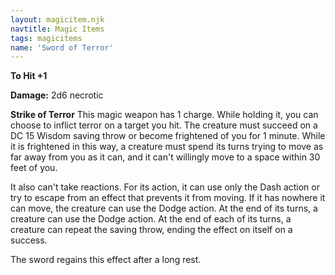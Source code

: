 ```yaml
---
layout: magicitem.njk
navtitle: Magic Items
tags: magicitems
name: 'Sword of Terror'
---
```

**To Hit +1**

**Damage:** 2d6 necrotic

**Strike of Terror** This magic weapon has 1 charge. While holding it, you can choose to inflict terror on a target you hit. The creature must succeed on a DC 15 Wisdom saving throw or become frightened of you for 1 minute. While it is frightened in this way, a creature must spend its turns trying to move as far away from you as it can, and it can't willingly move to a space within 30 feet of you. 

It also can't take reactions. For its action, it can use only the Dash action or try to escape from an effect that prevents it from moving. If it has nowhere it can move, the creature can use the Dodge action. At the end of its turns, a creature can use the Dodge action. At the end of each of its turns, a creature can repeat the saving throw, ending the effect on itself on a success.

The sword regains this effect after a long rest.